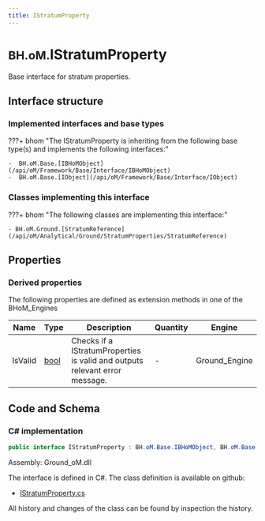 ```yaml
---
title: IStratumProperty
---
```


# <small>BH.oM.</small>**IStratumProperty**

Base interface for stratum properties.

## Interface structure

### Implemented interfaces and base types

???+ bhom "The IStratumProperty is inheriting from the following base type(s) and implements the following interfaces:"

    -  BH.oM.Base.[IBHoMObject](/api/oM/Framework/Base/Interface/IBHoMObject)
    -  BH.oM.Base.[IObject](/api/oM/Framework/Base/Interface/IObject)


### Classes implementing this interface

???+ bhom "The following classes are implementing this interface:"

    - BH.oM.Ground.[StratumReference](/api/oM/Analytical/Ground/StratumProperties/StratumReference)


## Properties

### Derived properties

The following properties are defined as extension methods in one of the BHoM_Engines

| Name             | Type             | Description      | Quantity         | Engine           |
|------------------|------------------|------------------|------------------|------------------|
| IsValid | [bool](https://learn.microsoft.com/en-us/dotnet/api/System.Boolean?view=netstandard-2.0) | Checks if a IStratumProperties is valid and outputs relevant error message. | - | Ground_Engine |


## Code and Schema

### C# implementation

``` C# title="C#"
public interface IStratumProperty : BH.oM.Base.IBHoMObject, BH.oM.Base.IObject
```

Assembly: Ground_oM.dll

The interface is defined in C#. The class definition is available on github:

- [IStratumProperty.cs](https://github.com/BHoM/BHoM/blob/develop/Ground_oM/StratumProperties\IStratumProperty.cs)

All history and changes of the class can be found by inspection the history.
